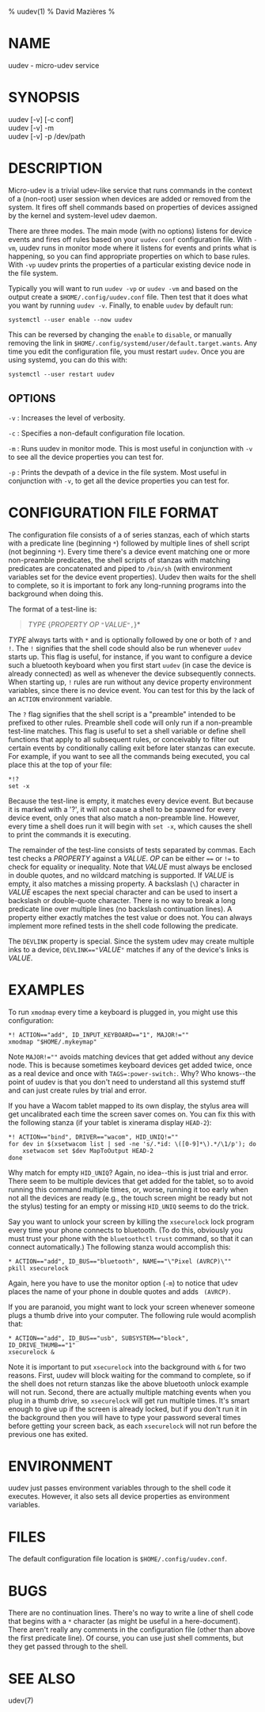 % uudev(1)
% David Mazières
%

# NAME

uudev - micro-udev service

# SYNOPSIS

uudev [-v] [-c conf] \
uudev [-v] -m \
uudev [-v] -p /dev/path

# DESCRIPTION

Micro-udev is a trivial udev-like service that runs commands in the
context of a (non-root) user session when devices are added or removed
from the system.  It fires off shell commands based on properties of
devices assigned by the kernel and system-level udev daemon.

There are three modes.  The main mode (with no options) listens for
device events and fires off rules based on your `uudev.conf`
configuration file.  With `-vm`, uudev runs in monitor mode where it
listens for events and prints what is happening, so you can find
appropriate properties on which to base rules.  With `-vp` uudev
prints the properties of a particular existing device node in the file
system.

Typically you will want to run `uudev -vp` or `uudev -vm` and based on
the output create a `$HOME/.config/uudev.conf` file.  Then test that
it does what you want by running `uudev -v`.  Finally, to enable
`uudev` by default run:

	systemctl --user enable --now uudev

This can be reversed by changing the `enable` to `disable`, or
manually removing the link in
`$HOME/.config/systemd/user/default.target.wants`.  Any time you edit
the configuration file, you must restart `uudev`.  Once you are using
systemd, you can do this with:

	systemctl --user restart uudev

## OPTIONS

`-v`
:	Increases the level of verbosity.

`-c`
:	Specifies a non-default configuration file location.

`-m`
:	Runs uudev in monitor mode.  This is most useful in conjunction
with `-v` to see all the device properties you can test for.

`-p`
:	Prints the devpath of a device in the file system.  Most useful in
conjunction with `-v`, to get all the device properties you can test
for.

# CONFIGURATION FILE FORMAT

The configuration file consists of a of series stanzas, each of which
starts with a predicate line (beginning `*`) followed by multiple
lines of shell script (not beginning `*`).  Every time there's a
device event matching one or more non-preamble predicates, the shell
scripts of stanzas with matching predicates are concatenated and piped
to `/bin/sh` (with environment variables set for the device event
properties).  Uudev then waits for the shell to complete, so it is
important to fork any long-running programs into the background when
doing this.

The format of a test-line is:

> _TYPE_ {_PROPERTY_ _OP_ `"`_VALUE_`",`}*

_TYPE_ always tarts with `*` and is optionally followed by one or both
of `?` and `!`.  The `!` signifies that the shell code should also be
run whenever `uudev` starts up.  This flag is useful, for instance, if
you want to configure a device such a bluetooth keyboard when you
first start `uudev` (in case the device is already connected) as well
as whenever the device subsequently connects.  When starting up, `!`
rules are run without any device property environment variables, since
there is no device event.  You can test for this by the lack of an
`ACTION` environment variable.

The `?` flag signifies that the shell script is a "preamble" intended
to be prefixed to other rules.  Preamble shell code will only run if a
non-preamble test-line matches.  This flag is useful to set a shell
variable or define shell functions that apply to all subsequent rules,
or conceivably to filter out certain events by conditionally calling
exit before later stanzas can execute.  For example, if you want to
see all the commands being executed, you cal place this at the top of
your file:

    *!?
    set -x

Because the test-line is empty, it matches every device event.  But
because it is marked with a '?', it will not cause a shell to be
spawned for every device event, only ones that also match a
non-preamble line.  However, every time a shell does run it will begin
with `set -x`, which causes the shell to print the commands it is
executing.

The remainder of the test-line consists of tests separated by commas.
Each test checks a _PROPERTY_ against a _VALUE_.  _OP_ can be either
`==` or `!=` to check for equality or inequality.  Note that _VALUE_
must always be enclosed in double quotes, and no wildcard matching is
supported.  If _VALUE_ is empty, it also matches a missing property.
A backslash (`\`) character in _VALUE_ escapes the next special
character and can be used to insert a backslash or double-quote
character.  There is no way to break a long predicate line over
multiple lines (no backslash continuation lines).  A property either
exactly matches the test value or does not.  You can always implement
more refined tests in the shell code following the predicate.

The `DEVLINK` property is special.  Since the system udev may create
multiple inks to a device, `DEVLINK=="`_VALUE_`"` matches if any of
the device's links is _VALUE_.

# EXAMPLES

To run `xmodmap` every time a keyboard is plugged in, you might use
this configuration:

	*! ACTION=="add", ID_INPUT_KEYBOARD=="1", MAJOR!=""
	xmodmap "$HOME/.mykeymap"

Note `MAJOR!=""` avoids matching devices that get added without any
device node.  This is because sometimes keyboard devices get added
twice, once as a real device and once with `TAGS=:power-switch:`.
Why?  Who knows--the point of uudev is that you don't need to
understand all this systemd stuff and can just create rules by trial
and error.

If you have a Wacom tablet mapped to its own display, the stylus area
will get uncalibrated each time the screen saver comes on.  You can
fix this with the following stanza (if your tablet is xinerama display
`HEAD-2`):

	*! ACTION=="bind", DRIVER=="wacom", HID_UNIQ!=""
	for dev in $(xsetwacom list | sed -ne 's/.*id: \([0-9]*\).*/\1/p'); do
	    xsetwacom set $dev MapToOutput HEAD-2
	done

Why match for empty `HID_UNIQ`?  Again, no idea--this is just trial
and error.  There seem to be multiple devices that get added for the
tablet, so to avoid running this command multiple times, or, worse,
running it too early when not all the devices are ready (e.g., the
touch screen might be ready but not the stylus) testing for an empty
or missing `HID_UNIQ` seems to do the trick.

Say you want to unlock your screen by killing the `xsecurelock` lock
program every time your phone connects to bluetooth.  (To do this,
obviously you must trust your phone with the `bluetoothctl` `trust`
command, so that it can connect automatically.)  The following stanza
would accomplish this:

	* ACTION=="add", ID_BUS=="bluetooth", NAME=="\"Pixel (AVRCP)\""
	pkill xsecurelock

Again, here you have to use the monitor option (`-m`) to notice that
udev places the name of your phone in double quotes and adds `
(AVRCP)`.

If you are paranoid, you might want to lock your screen whenever
someone plugs a thumb drive into your computer.  The following rule
would acomplish that:

	* ACTION=="add", ID_BUS=="usb", SUBSYSTEM=="block", ID_DRIVE_THUMB=="1"
	xsecurelock &

Note it is important to put `xsecurelock` into the background with `&`
for two reasons.  First, uudev will block waiting for the command to
complete, so if the shell does not return stanzas like the above
bluetooth unlock example will not run.  Second, there are actually
multiple matching events when you plug in a thumb drive, so
`xsecurelock` will get run multiple times.  It's smart enough to give
up if the screen is already locked, but if you don't run it in the
background then you will have to type your password several times
before getting your screen back, as each `xsecurelock` will not run
before the previous one has exited.

# ENVIRONMENT

uudev just passes environment variables through to the shell code it
executes.  However, it also sets all device properties as environment
variables.

# FILES

The default configuration file location is `$HOME/.config/uudev.conf`.

# BUGS

There are no continuation lines.  There's no way to write a line of
shell code that begins with a `*` character (as might be useful in a
here-document).  There aren't really any comments in the configuration
file (other than above the first predicate line).  Of course, you can
use just shell comments, but they get passed through to the shell.

# SEE ALSO

udev(7)
